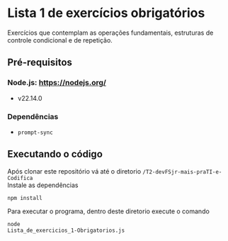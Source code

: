 # Lista 1 de exercícios obrigatórios
Exercícios que contemplam as operações fundamentais, estruturas de controle condicional e de repetição.

## Pré-requisitos

### Node.js: https://nodejs.org/
- v22.14.0

### Dependências
- <code>prompt-sync</code> 

## Executando o código
Após clonar este repositório vá até o diretorio <code>/T2-devFSjr-mais-praTI-e-Codifica</code> <br>
Instale as dependências <pre><code>npm install</code></pre>
Para executar o programa, dentro deste diretorio execute o comando <pre><code>node Lista_de_exercicios_1-Obrigatorios.js</code></pre>
